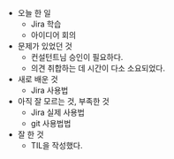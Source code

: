 - 오늘 한 일
    - Jira 학습
    - 아이디어 회의
- 문제가 있었던 것
    - 컨설턴트님 승인이 필요하다.
    - 의견 취합하는 데 시간이
      다소 소요되었다.
- 새로 배운 것
    - Jira 사용법
- 아직 잘 모르는 것, 부족한 것
    - Jira 실제 사용법
    - git 사용법법
- 잘 한 것
    - TIL을 작성했다.
